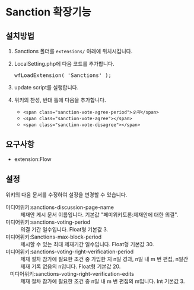 <h1>Sanction 확장기능</h1>
<h2> 설치방법 </h2>
<ol>
    <li>Sanctions 폴더를 <code>extensions/</code> 아래에 위치시킵니다.</li>
    <li>
        <p>LocalSetting.php에 다음 코드를 추가합니다.</p>
        <pre>wfLoadExtension( 'Sanctions' );</pre>
    </li>
    <li>update script를 실행합니다.</li>
    <li>
        <p>위키의 찬성, 반대 틀에 다음을 추가합니다.</p>
        <ul>
            <li><code>&lt;span class="sanction-vote-agree-period"><i>숫자</i>&lt;/span></code></li>
            <li><code>&lt;span class="sanction-vote-agree">&lt;/span></code></li>
            <li><code>&lt;span class="sanction-vote-disagree">&lt;/span></code></li>
        </ul>
    </li>
</ol>
<h2>요구사항</h2>
<ul>
    <li>extension:Flow</li>
</ul>
<h2>설정</h2>
<p>위키의 다음 문서를 수정하여 설정을 변경할 수 있습니다.</p>
<dl>
    <di>미디어위키:sanctions-discussion-page-name</di><dd>제재안 게시 문서 이름입니다. 기본값 "페미위키토론:제재안에 대한 의결".</dd>
    <di>미디어위키:sanctions-voting-period</di><dd>의결 기간 일수입니다. Float형 기본값 3.</dd>
    <di>미디어위키:Sanctions-max-block-period‎</di><dd>제시할 수 있는 최대 제재기간 일수입니다. Float형 기본값 30.</dd>
    <di>미디어위키:sanctions-voting-right-verification-period</di><dd>제재 절차 참가에 필요한 조건 중 가입한 지 n일 경과, n일 내 m 번 편집, n일간 제재 기록 없음의 n입니다. Float형 기본값 20.</dd>
    <di>미디어위키:sanctions-voting-right-verification-edits</di><dd>제재 절차 참가에 필요한 조건 중 n일 내 m 번 편집의 m입니다. Int 기본값 3.</dd>
</dl>
